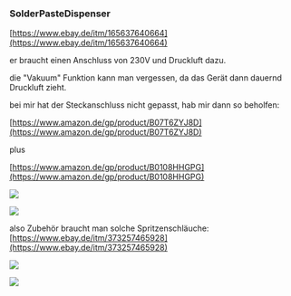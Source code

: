 ### SolderPasteDispenser

[https://www.ebay.de/itm/165637640664](https://www.ebay.de/itm/165637640664)

er braucht einen Anschluss von 230V und Druckluft dazu. 

die "Vakuum" Funktion kann man vergessen, da das Gerät dann dauernd Druckluft zieht. 

bei mir hat der Steckanschluss nicht gepasst, hab mir dann so beholfen:

[https://www.amazon.de/gp/product/B07T6ZYJ8D](https://www.amazon.de/gp/product/B07T6ZYJ8D)

plus 

[https://www.amazon.de/gp/product/B0108HHGPG](https://www.amazon.de/gp/product/B0108HHGPG)

![](https://user-images.githubusercontent.com/69573151/204136064-71392951-fe6c-4b94-8734-a278e9f005db.jpg)

![](https://user-images.githubusercontent.com/69573151/204136081-808a8119-c3af-4d6a-9eb3-c037027709f5.jpg)

also Zubehör braucht man solche Spritzenschläuche: [https://www.ebay.de/itm/373257465928](https://www.ebay.de/itm/373257465928)

![](https://user-images.githubusercontent.com/69573151/203067398-06f74400-4666-48e1-b82b-5fc818da7e4d.jpg)

![](https://user-images.githubusercontent.com/69573151/203069319-194c7f4e-b3e1-4f18-981e-082103b6177b.jpg)
